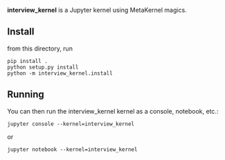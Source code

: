 **interview_kernel** is a Jupyter kernel using MetaKernel magics.

## Install

from this directory, run 
```shell
pip install .
python setup.py install
python -m interview_kernel.install
```

## Running

You can then run the interview_kernel kernel as a console, notebook, etc.:

```shell
jupyter console --kernel=interview_kernel
```

or 

```shell
jupyter notebook --kernel=interview_kernel
```
